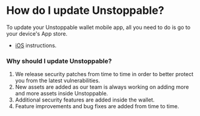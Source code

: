 # How do I update Unstoppable?

To update your Unstoppable wallet mobile app, all you need to do is go to your device's App store.

- [iOS](https://support.apple.com/en-us/HT202180) instructions.

### Why should I update Unstoppable?

1. We release security patches from time to time in order to better protect you from the latest vulnerabilities.
2. New assets are added as our team is always working on adding more and more assets inside Unstoppable.
3. Additional security features are added inside the wallet.
4. Feature improvements and bug fixes are added from time to time.


